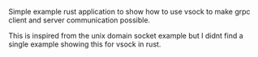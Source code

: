 Simple example rust application to show how to use 
vsock to make grpc client and server communication possible.

This is inspired from the unix domain socket example but I didnt find 
a single example showing this for vsock in rust.
